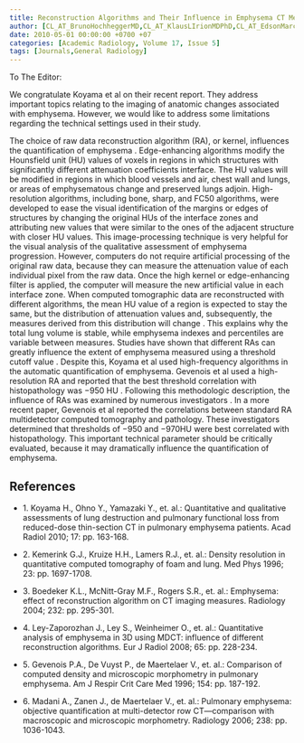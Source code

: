 ```yaml
---
title: Reconstruction Algorithms and Their Influence in Emphysema CT Measurements
author: [CL_AT_BrunoHochheggerMD,CL_AT_KlausLIrionMDPhD,CL_AT_EdsonMarchioriMDPhD,CL_AT_JosSMoreiraMDPhD]
date: 2010-05-01 00:00:00 +0700 +07
categories: [Academic Radiology, Volume 17, Issue 5]
tags: [Journals,General Radiology]
---
```

To The Editor:

We congratulate Koyama et al on their recent report. They address important topics relating to the imaging of anatomic changes associated with emphysema. However, we would like to address some limitations regarding the technical settings used in their study.

The choice of raw data reconstruction algorithm (RA), or kernel, influences the quantification of emphysema . Edge-enhancing algorithms modify the Hounsfield unit (HU) values of voxels in regions in which structures with significantly different attenuation coefficients interface. The HU values will be modified in regions in which blood vessels and air, chest wall and lungs, or areas of emphysematous change and preserved lungs adjoin. High-resolution algorithms, including bone, sharp, and FC50 algorithms, were developed to ease the visual identification of the margins or edges of structures by changing the original HUs of the interface zones and attributing new values that were similar to the ones of the adjacent structure with closer HU values. This image-processing technique is very helpful for the visual analysis of the qualitative assessment of emphysema progression. However, computers do not require artificial processing of the original raw data, because they can measure the attenuation value of each individual pixel from the raw data. Once the high kernel or edge-enhancing filter is applied, the computer will measure the new artificial value in each interface zone. When computed tomographic data are reconstructed with different algorithms, the mean HU value of a region is expected to stay the same, but the distribution of attenuation values and, subsequently, the measures derived from this distribution will change . This explains why the total lung volume is stable, while emphysema indexes and percentiles are variable between measures. Studies have shown that different RAs can greatly influence the extent of emphysema measured using a threshold cutoff value . Despite this, Koyama et al used high-frequency algorithms in the automatic quantification of emphysema. Gevenois et al used a high-resolution RA and reported that the best threshold correlation with histopathology was −950 HU . Following this methodologic description, the influence of RAs was examined by numerous investigators . In a more recent paper, Gevenois et al reported the correlations between standard RA multidetector computed tomography and pathology. These investigators determined that thresholds of −950 and −970HU were best correlated with histopathology. This important technical parameter should be critically evaluated, because it may dramatically influence the quantification of emphysema.

## References

- 1\. Koyama H., Ohno Y., Yamazaki Y., et. al.: Quantitative and qualitative assessments of lung destruction and pulmonary functional loss from reduced-dose thin-section CT in pulmonary emphysema patients. Acad Radiol 2010; 17: pp. 163-168.


- 2\. Kemerink G.J., Kruize H.H., Lamers R.J., et. al.: Density resolution in quantitative computed tomography of foam and lung. Med Phys 1996; 23: pp. 1697-1708.


- 3\. Boedeker K.L., McNitt-Gray M.F., Rogers S.R., et. al.: Emphysema: effect of reconstruction algorithm on CT imaging measures. Radiology 2004; 232: pp. 295-301.


- 4\. Ley-Zaporozhan J., Ley S., Weinheimer O., et. al.: Quantitative analysis of emphysema in 3D using MDCT: influence of different reconstruction algorithms. Eur J Radiol 2008; 65: pp. 228-234.


- 5\. Gevenois P.A., De Vuyst P., de Maertelaer V., et. al.: Comparison of computed density and microscopic morphometry in pulmonary emphysema. Am J Respir Crit Care Med 1996; 154: pp. 187-192.


- 6\. Madani A., Zanen J., de Maertelaer V., et. al.: Pulmonary emphysema: objective quantification at multi-detector row CT—comparison with macroscopic and microscopic morphometry. Radiology 2006; 238: pp. 1036-1043.